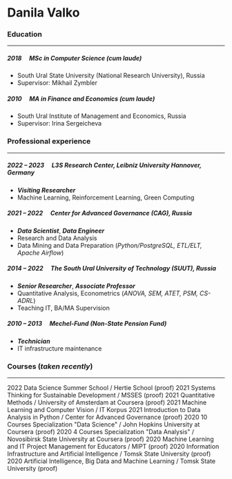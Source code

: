 # Danila Valko

### Education
___
##### 2018 &emsp;MSc in Computer Science (*cum laude*)
- South Ural State University (National Research University), Russia
- Supervisor: Mikhail Zymbler

##### 2010 &emsp;MA in Finance and Economics (*cum laude*)
- South Ural Institute of Management and Economics, Russia
- Supervisor: Irina Sergeicheva

### Professional experience
___
##### 2022 – 2023 &emsp;L3S Research Center, Leibniz University Hannover, Germany
- ***Visiting Researcher***
- Machine Learning, Reinforcement Learning, Green Computing

##### 2021 – 2022 &emsp;Center for Advanced Governance (CAG), Russia
- ***Data Scientist***, ***Data Engineer***
- Research and Data Analysis
- Data Mining and Data Preparation (*Python/PostgreSQL, ETL/ELT, Apache Airflow*)

##### 2014 – 2022 &emsp;The South Ural University of Technology (SUUT), Russia
- ***Senior Researcher***, ***Associate Professor***
- Quantitative Analysis, Econometrics (*ANOVA, SEM, ATET, PSM, CS-ADRL*)
- Teaching IT, BA/MA Supervision

##### 2010 – 2013 &emsp;Mechel-Fund (Non-State Pension Fund)
- ***Technician***
- IT infrastructure maintenance

### Courses (*taken recently*)
___
2022	Data Science Summer School / Hertie School (proof)
2021	Systems Thinking for Sustainable Development / MSSES (proof)
2021	Quantitative Methods / University of Amsterdam at Coursera (proof)
2021	Machine Learning and Computer Vision / IT Korpus
2021	Introduction to Data Analysis in Python / Center for Advanced Governance (proof)
2020	10 Courses Specialization "Data Science" / John Hopkins University at Coursera (proof)
2020	4 Courses Specialization "Data Analysis" / Novosibirsk State University at Coursera (proof)
2020	Machine Learning and IT Project Management for Educators / MIPT (proof)
2020	Information Infrastructure and Artificial Intelligence / Tomsk State University (proof)
2020	Artificial Intelligence, Big Data and Machine Learning / Tomsk State University (proof)

